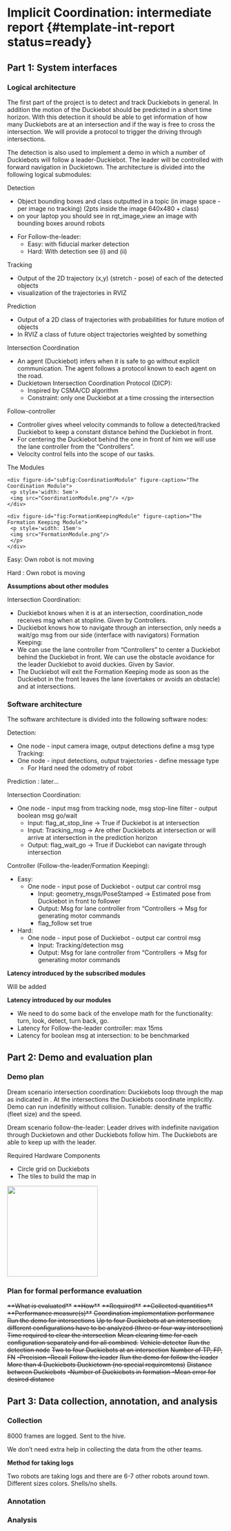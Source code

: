 #  Implicit Coordination: intermediate report {#template-int-report status=ready}


## Part 1: System interfaces


### Logical architecture
The first part of the project is to detect and track Duckiebots in general. In addition the motion of the Duckiebot should be predicted in a short time horizon. With this detection it should be able to get information of how many Duckiebots are at an intersection and if the way is free to cross the intersection. We will provide a protocol to trigger the driving through intersections.

The detection is also used to implement a demo in which a number of Duckiebots will follow a leader-Duckiebot. The leader will be controlled with forward navigation in Duckietown. The architecture is divided into the following logical submodules:

Detection

* Object bounding boxes and class outputted in a topic (in image space - per image no tracking) (2pts inside the image 640x480 + class)
* on your laptop you should see in rqt_image_view an image with bounding boxes around robots
- For Follow-the-leader:
    - Easy: with fiducial marker detection
    - Hard: With detection see (i) and (ii)

Tracking

- Output of the 2D trajectory (x,y) (stretch - pose) of each of the detected objects
- visualization of the trajectories in RVIZ

Prediction

- Output of a 2D class of trajectories with probabilities for future motion of objects
- In RVIZ a class of future object trajectories weighted by something

Intersection Coordination

- An agent (Duckiebot) infers when it is safe to go without explicit communication. The agent follows a protocol known to each agent on the road.
- Duckietown Intersection Coordination Protocol (DICP):
    - Inspired by CSMA/CD algorithm
    - Constraint: only one Duckiebot at a time crossing the intersection

Follow-controller

- Controller gives wheel velocity commands to follow a detected/tracked Duckiebot to keep a constant distance behind the Duckiebot in front.
- For centering the Duckiebot behind the one in front of him we will use the lane controller from the “Controllers”.
- Velocity control fells into the scope of our tasks.
<div figure-class="flow-subfigures" figure-id="fig:modules">
    <figcaption>The Modules</figcaption>

    <div figure-id="subfig:CoordinationModule" figure-caption="The Coordination Module">
     <p style='width: 5em'>
     <img src="CoordinationModule.png"/> </p>
    </div>

    <div figure-id="fig:FormationKeepingModule" figure-caption="The Formation Keeping Module">
     <p style='width: 15em'>
     <img src="FormationModule.png"/>
     </p>
    </div>
</div>
Easy: Own robot is not moving

Hard : Own robot is moving

**Assumptions about other modules**

Intersection Coordination:

- Duckiebot knows when it is at an intersection, coordination_node receives msg when at stopline. Given by Controllers.
- Duckiebot knows how to navigate through an intersection, only needs a wait/go msg from our side (interface with navigators)
Formation Keeping:
- We can use the lane controller from “Controllers” to center a Duckiebot behind the Duckiebot in front.
We can use the obstacle avoidance for the leader Duckiebot to avoid duckies. Given by Savior.
- The Duckiebot will exit the Formation Keeping mode as soon as the Duckiebot in the front leaves the lane (overtakes or avoids an obstacle) and at intersections.  


<!--
The above must have a check-off by the software architect:

System architect check-off: I, XXX, (agree / do not agree) that the above is compatible with system-level constraints.
-->

### Software architecture

The software architecture is divided into the following software nodes:

Detection:

- One node - input camera image, output detections
define a msg type
Tracking:
- One node - input detections, output trajectories - define message type
    - For Hard need the odometry of robot

Prediction : later…

Intersection Coordination:

- One node - input msg from tracking node, msg stop-line filter - output boolean msg go/wait
    - Input: flag_at_stop_line -> True if Duckiebot is at intersection
    - Input: Tracking_msg -> Are other Duckiebots at intersection or will arrive at intersection in the prediction horizon
    - Output: flag_wait_go -> True if Duckiebot can navigate through intersection

Controller (Follow-the-leader/Formation Keeping):

- Easy:
    - One node - input pose of Duckiebot - output car control msg
        - Input: geometry_msgs/PoseStamped -> Estimated pose from Duckiebot in front to follower
        - Output: Msg for lane controller from “Controllers -> Msg for generating motor commands
        - flag_follow set true
- Hard:
    - One node - input pose of Duckiebot - output car control msg
        - Input: Tracking/detection msg
        - Output: Msg for lane controller from “Controllers -> Msg for generating motor commands


**Latency introduced by the subscribed modules**

Will be added

**Latency introduced by our modules**

* We need to do some back of the envelope math for the functionality: turn, look, detect, turn back, go.
* Latency for Follow-the-leader controller: max 15ms
* Latency for boolean msg at intersection: to be benchmarked



<!--
The above must have a check-off by the software architect:

Software architect check-off: I, XXX, (agree / do not agree) that the above is compatible with system-level constraints.
-->

## Part 2: Demo and evaluation plan

### Demo plan

Dream scenario intersection coordination: Duckiebots loop through the map as indicated in [](#fig:DemoMap). At the intersections the Duckiebots coordinate implicitly. Demo can run indefinitly without collision.  Tunable: density of the traffic (fleet size) and the speed.

Dream scenario follow-the-leader: Leader drives with indefinite navigation through Duckietown and other Duckiebots follow him. The Duckiebots are able to keep up with the leader.

Required Hardware Components

 - Circle grid on Duckiebots
 - The tiles to build the map in [](#fig:DemoMap)

 <div figure-id="fig:DemoMap" figure-caption="The Demo Map">
      <img src="DemoMap.png" style='width: 15em'/>
 </div>


### Plan for formal performance evaluation
<div markdown="1">

 <col5 class="labels-row1" id='implicit-coord-evaluation' figure-id="tab:implicit-coord-evaluation" figure-caption="Plan for performance evaluation">
    <s>**What is evaluated**</s>                      <s>**How**</s>
    <s>**Required**</s>                  <s>**Collected quantities**</s>
    <s>**Performance measure(s)**</s>
    <s>Coordination implementation performance</s>
    <s>Run the demo for intersections</s>
    <s>Up to four Duckiebots at an intersection, different configurations have to be analyzed (three or four way intersection)</s>
    <s>Time required to clear the intersection</s>
    <s>Mean clearing time for each configuration separately and for all combined.</s>
    <s>Vehicle detector</s>
    <s>Run the detection node</s>
    <s>Two to four Duckiebots at an intersection</s>
    <s>Number of TP, FP, FN</s>
    <s>-Precision
    -Recall</s>
    <s>Follow the leader</s>
    <s>Run the demo for follow the leader</s>
    <s>More than 4 Duckiebots
    Duckietown (no special requiremtens)</s>
    <s>Distance between Duckiebots</s>
    <s>-Number of Duckiebots in formation
    -Mean error for desired distance
    </s>

 </col5>

</div>


<!--
Check-off by Duckietown Vice-President of Safety:

Duckietown Vice-President of Safety: I, (believe / do not believe) that the performance evaluation above is
-->
## Part 3: Data collection, annotation, and analysis


### Collection

8000 frames are logged. Sent to the hive.

We don’t need extra help in collecting the data from the other teams.

**Method for taking logs**

Two robots are taking logs and there are 6-7 other robots around town. Different sizes colors. Shells/no shells.

### Annotation


### Analysis


<!--
Check-off by Data Zars:

Data czars check-off: We, XXX and YYY, (believe / do not believe) that the plan above is well structured, and that we can provide the level of support requested.
-->
